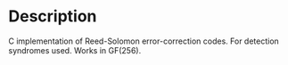 # Description

C implementation of Reed-Solomon error-correction codes. For detection syndromes used. Works in GF(256).